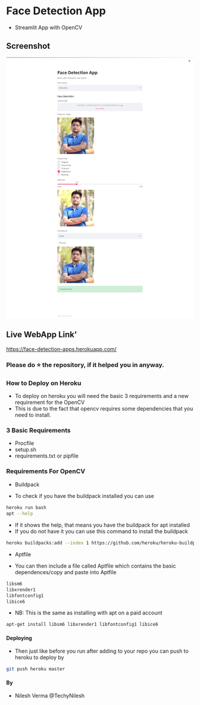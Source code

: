 # Face Detection App
+ Streamlit App with OpenCV

## Screenshot
![Spam Message Detector App Screenshot](https://raw.githubusercontent.com/TechyNilesh/face-detection-app/master/screencapture-face-detection-apps.png "Spam Message Detector App Screenshot")

## Live WebApp Link'
https://face-detection-apps.herokuapp.com/


### Please do ⭐ the repository, if it helped you in anyway.

### How to Deploy on Heroku
+ To deploy on heroku you will need the basic 3 requirements and a new requirement for the OpenCV
+ This is due to the fact that opencv requires some dependencies that you need to install.

### 3 Basic Requirements
+ Procfile
+ setup.sh
+ requirements.txt or pipfile

### Requirements For OpenCV
+ Buildpack
 - To check if you have the buildpack installed you can use
```bash
heroku run bash
apt --help
```
 - If it shows the help, that means you have the buildpack for apt installed
 - If you do not have it you can use this command to install the buildpack
 ```bash
 heroku buildpacks:add --index 1 https://github.com/heroku/heroku-buildpack-apt
 ```

+ Aptfile
- You can then include a file called Aptfile which contains the basic dependences/copy and paste into Aptfile
```
libsm6
libxrender1
libfontconfig1
libice6
```
+ NB: This is the same as installing with apt on a paid account
```bash
apt-get install libsm6 libxrender1 libfontconfig1 libice6
```

#### Deploying
+ Then just like before you run after adding to your repo you can push to heroku to deploy by
```bash
git push heroku master
```


#### By
+ Nilesh Verma @TechyNilesh

